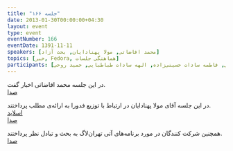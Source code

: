 ```yaml
---
title: "جلسه ۱۶۶"
date: 2013-01-30T00:00:00+04:30
layout: event
type: event
eventNumber: 166
eventDate: 1391-11-11
speakers: [محمد افاضاتی, مولا پهنادایان, بحث آزاد]
topics: [خبر, Fedora, هماهنگی جلسات]
participants: [بهنام توکلی کرمانی, مولا پهنادایان, محمد درویش, محمد هادی دیاریان, امین صباغی, یه انقلابی, دانیال مهاجرانی, مهدی غفاری, رضا باقری, سجاد بهار, رضا حقیقی, ناصر خلقی, میلاد جعفری, علی علیزاده, مسعود ناصروند, محمد افاضاتی, مهدی بیاضی, امید خسروجردی, مجتبی هخامنش, رضا سامعی, حمید واجد, مجید عظیمی, سعید وایقانی, حسین حامدی, محمد حسین رونقی, سمانه شاه محمدی, رضا علیزاده مجد, محمدرضا کمالی فرد, سید محمد مسعود صدرنژاد, علی فارمد, محمد نبی‌زاده, مجید ساوالان‌پور, وحید چکشی, نفیسه یزدان مهر, اعظم کیماسی, مازیار سجودیان, زهرا صفوی, حسین مقدم, سید مجتبی حسینی‌زاده, امین کمپانی, کامیار نویدان, حمید عظیمی, فاطمه سادات حسینی‌زاده, الهه سادات طباطبایی, حمید روحی]
---
```

در این جلسه محمد افاضاتی اخبار گفت.  
[صدا](https://archive.org/details/tehlug_166_news)

در این جلسه آقای مولا پهنادایان در ارتباط با توزیع فدورا به ارائه‌ی مطلب پرداختند.  
[اسلاید](/events/presentations/166/fedora_18.odp)  
[صدا](https://archive.org/details/tehlug_166_fedora)

همچنین شرکت کنندگان در مورد برنامه‌های آتی تهران‌لاگ به بحث و تبادل نظر پرداختند.  
[صدا](https://archive.org/details/tehlug_166_free_discussion)
